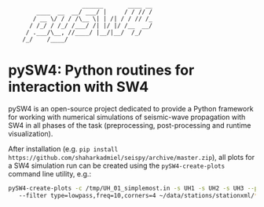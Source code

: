                          ______       ____ __
            ____  __  __/ ___/ |     / / // /
           / __ \/ / / /\__ \| | /| / / // /_
          / /_/ / /_/ /___/ /| |/ |/ /__  __/
         / .___/\__, //____/ |__/|__/  /_/
        /_/    /____/



pySW4: Python routines for interaction with SW4
===============================================

pySW4 is an open-source project dedicated to provide a Python framework for
working with numerical simulations of seismic-wave propagation with SW4 in all
phases of the task (preprocessing, post-processing and runtime visualization).

After installation (e.g. `pip install https://github.com/shaharkadmiel/seispy/archive/master.zip`),
all plots for a SW4 simulation run can be created using the `pySW4-create-plots` command line utility, e.g.:
```bash
pySW4-create-plots -c /tmp/UH_01_simplemost.in -s UH1 -s UH2 -s UH3 --pre-filt 0.05,0.1,100,200
   --filter type=lowpass,freq=10,corners=4 ~/data/stations/stationxml/*UH* ~/data/waveforms/*20100622214704*
```
